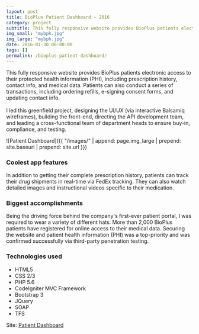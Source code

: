 ```yaml
---
layout: post
title: BioPlus Patient Dashboard - 2016
category: project
subtitle: This fully responsive website provides BioPlus patients electronic access to their protected health information ... <span>READ MORE</span> 
img_small: "mybph.jpg"
img_large: "mybph.jpg"
date: 2016-01-30 00:00:00
tags: []
permalink: /bioplus-patient-dashboard/
---
```

This fully responsive website provides BioPlus patients electronic access to their protected health information (PHI), including prescription history, contact info, and medical data. Patients can also conduct a series of transactions, including ordering refills, e-signing consent forms, and updating contact info. 
<br><br>
I led this greenfield project, designing the UI/UX (via interactive Balsamiq wireframes), building the front-end, directing the API development team, and leading a cross-functional team of department heads to ensure buy-in, compliance, and testing. 

![Patient Dashboard]({{ "/images/" | append: page.img_large | prepend: site.baseurl | prepend: site.url  }})

### Coolest app features
In addition to getting their complete prescription history, patients can track their drug shipments in real-time via FedEx tracking. They can also watch detailed images and instructional videos specific to their medication.

### Biggest accomplishments
Being the driving force behind the company's first-ever patient portal, I was required to wear a variety of different hats. More than 2,000 BioPlus patients have registered for online access to their medical data. Securing the website and patient health information (PHI) was a top-priority and was confirmed successfully via third-party penetration testing.  

### Technologies used
* HTML5
* CSS 2/3
* PHP 5.6
* CodeIgniter MVC Framework
* Bootstrap 3
* JQuery
* SOAP
* TFS

Site: [Patient Dashboard](https://my.bioplushealth.com)
